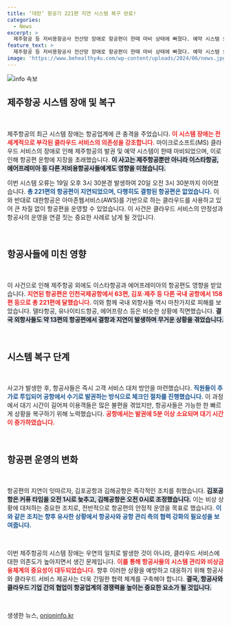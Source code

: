 ```yaml
---
title: ‘대란’ 항공기 221편 지연 시스템 복구 완료!
categories:
  - News
excerpt: >
  제주항공 등 저비용항공사 전산망 장애로 항공편이 한때 마비 상태에 빠졌다. 예약 시스템 오류로 수백 편이 지연되었지만, 현재는 정상 운영 중. 이용객들은 대기시간에 큰 불편을 겪었다. 자세한 내용은 클릭!
feature_text: >
  제주항공 등 저비용항공사 전산망 장애로 항공편이 한때 마비 상태에 빠졌다. 예약 시스템 오류로 수백 편이 지연되었지만, 현재는 정상 운영 중. 이용객들은 대기시간에 큰 불편을 겪었다. 자세한 내용은 클릭!
image: 'https://www.behealthy4u.com/wp-content/uploads/2024/06/news.jpg'
---
```


<p><img src="https://www.behealthy4u.com/wp-content/uploads/2024/06/news.jpg" alt="info 속보" /></p>

<h2 data-ke-size="size26">제주항공 시스템 장애 및 복구</h2>

<p data-ke-size="size16">&nbsp;</p>

<p>제주항공의 최근 시스템 장애는 항공업계에 큰 충격을 주었습니다. <b><span style="color: #ee2323;">이 시스템 장애는 전 세계적으로 부각된 클라우드 서비스의 의존성을 강조합니다.</span></b> 마이크로소프트(MS) 클라우드 서비스의 장애로 인해 제주항공의 발권 및 예약 시스템이 한때 마비되었으며, 이로 인해 항공편 운항에 지장을 초래했습니다. <b><span style="background-color: #21538527;">이 사고는 제주항공뿐만 아니라 이스타항공, 에어프레미아 등 다른 저비용항공사들에게도 영향을 미쳤습니다.</span></b></p>

<p>이번 시스템 오류는 19일 오후 3시 30분경 발생하여 20일 오전 3시 30분까지 이어졌습니다. <b><span style="color: #1a5490;">총 221편의 항공편이 지연되었으며, 다행히도 결항된 항공편은 없었습니다.</span></b> 이와 반대로 대한항공은 아마존웹서비스(AWS)를 기반으로 하는 클라우드를 사용하고 있어 큰 차질 없이 항공편을 운영할 수 있었습니다. 이 사건은 클라우드 서비스의 안정성과 항공사의 운영을 연결 짓는 중요한 사례로 남게 될 것입니다.</p>

<p data-ke-size="size16">&nbsp;</p>

<h2 data-ke-size="size26">항공사들에 미친 영향</h2>

<p data-ke-size="size16">&nbsp;</p>

<p>이 사건으로 인해 제주항공 외에도 이스타항공과 에어프레미아의 항공편도 영향을 받았습니다. <b><span style="color: #ee2323;">지연된 항공편은 인천국제공항에서 63편, 김포·제주 등 다른 국내 공항에서 158편 등으로 총 221편에 달했습니다.</span></b> 이와 함께 국내 외항사들 역시 마찬가지로 피해를 보았습니다. 델타항공, 유나이티드항공, 에어프랑스 등은 비슷한 상황에 직면했습니다. <b><span style="background-color: #21538527;">결국 외항사들도 약 13편의 항공편에서 결항과 지연이 발생하며 무거운 상황을 겪었습니다.</span></b></p>

<p data-ke-size="size16">&nbsp;</p>

<h2 data-ke-size="size26">시스템 복구 단계</h2>

<p data-ke-size="size16">&nbsp;</p>

<p>사고가 발생한 후, 항공사들은 즉시 고객 서비스 대처 방안을 마련했습니다. <b><span style="color: #1a5490;">직원들이 추가로 투입되어 공항에서 수기로 발권하는 방식으로 체크인 절차를 진행했습니다.</span></b> 이 과정에서 대기 시간이 길어져 이용객들은 많은 불편을 겪었지만, 항공사들은 가능한 한 빠르게 상황을 복구하기 위해 노력했습니다. <b><span style="color: #ee2323;">공항에서는 발권에 5분 이상 소요되며 대기 시간이 증가하였습니다.</span></b></p>

<p data-ke-size="size16">&nbsp;</p>

<h2 data-ke-size="size26">항공편 운영의 변화</h2>

<p data-ke-size="size16">&nbsp;</p>

<p>항공편의 지연이 잇따르자, 김포공항과 김해공항은 즉각적인 조치를 취했습니다. <b><span style="background-color: #21538527;">김포공항은 커퓨 타임을 오전 1시로 늦추고, 김해공항은 오전 0시로 조정했습니다.</span></b> 이는 비상 상황에 대처하는 중요한 조치로, 전반적으로 항공편의 안정적 운영을 목표로 했습니다. <b><span style="color: #1a5490;">이와 같은 조치는 향후 유사한 상황에서 항공사와 공항 관리 측의 협력 강화의 필요성을 보여줍니다.</span></b></p>

<p data-ke-size="size16">&nbsp;</p>

<p>이번 제주항공의 시스템 장애는 우연의 일치로 발생한 것이 아니라, 클라우드 서비스에 대한 의존도가 높아지면서 생긴 문제입니다. <b><span style="color: #ee2323;">이를 통해 항공사들의 시스템 관리와 비상금융체계의 중요성이 대두되었습니다.</span></b> 향후 이러한 상황을 예방하고 대응하기 위해 항공사와 클라우드 서비스 제공사는 더욱 긴밀한 협력 체계를 구축해야 합니다. <b><span style="background-color: #21538527;">결국, 항공사와 클라우드 기업 간의 협업이 항공업계의 경쟁력을 높이는 중요한 요소가 될 것입니다.</span></b> </p>

<p data-ke-size="size16">&nbsp;</p>
생생한 뉴스, <a href="https://onioninfo.kr" rel="dofollow">onioninfo.kr</a>


